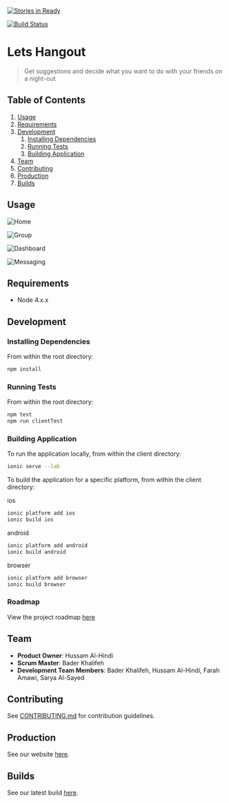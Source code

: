 [![Stories in Ready](https://badge.waffle.io/tech-crunch/lets-hangout.png?label=ready&title=Ready)](https://waffle.io/tech-crunch/lets-hangout)

[![Build Status](https://travis-ci.org/tech-crunch/lets-hangout.svg?branch=master)](https://travis-ci.org/tech-crunch/lets-hangout)

# Lets Hangout

> Get suggestions and decide what you want to do with your friends on a night-out

## Table of Contents

1. [Usage](#Usage)
1. [Requirements](#requirements)
1. [Development](#development)
    1. [Installing Dependencies](#installing-dependencies)
    1. [Running Tests](#running-tests)
    1. [Building Application](#building-application)
1. [Team](#team)
1. [Contributing](#contributing)
1. [Production](#production)
1. [Builds](#builds)

## Usage

![Home](https://raw.githubusercontent.com/tech-crunch/lets-hangout/master/screenshots/screenshot1.jpg "Home Screen")

![Group](https://raw.githubusercontent.com/tech-crunch/lets-hangout/master/screenshots/screenshot2.jpg "Group Screen")

![Dashboard](https://raw.githubusercontent.com/tech-crunch/lets-hangout/master/screenshots/screenshot3.jpg "Dashboard Screen")

![Messaging](https://raw.githubusercontent.com/tech-crunch/lets-hangout/master/screenshots/screenshot4.jpg "Messaging Screen")

## Requirements

- Node 4.x.x

## Development

### Installing Dependencies

From within the root directory:

```sh
npm install
```

### Running Tests

From within the root directory:

```sh
npm test
npm run clientTest
```

### Building Application

To run the application locally, from within the client directory:

```sh
ionic serve --lab
```

To build the application for a specific platform, from within the client directory:

ios
```sh
ionic platform add ios
ionic build ios
```

android
```sh
ionic platform add android
ionic build android
```

browser
```sh
ionic platform add browser
ionic build browser
```

### Roadmap

View the project roadmap [here](https://waffle.io/tech-crunch/lets-hangout)

## Team

  - __Product Owner__: Hussam Al-Hindi
  - __Scrum Master__: Bader Khalifeh
  - __Development Team Members__: Bader Khalifeh, Hussam Al-Hindi, Farah Amawi, Sarya Al-Sayed

## Contributing

See [CONTRIBUTING.md](CONTRIBUTING.md) for contribution guidelines.

## Production

See our website [here](https://letsshangout.herokuapp.com/#/).

## Builds

See our latest build [here](https://travis-ci.org/tech-crunch/lets-hangout).

